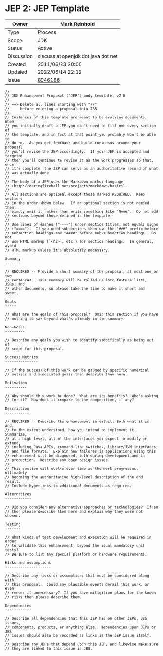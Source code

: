 # JEP 2: JEP Template

| Owner      | Mark Reinhold                                               |
| ---------- | ----------------------------------------------------------- |
| Type       | Process                                                     |
| Scope      | JDK                                                         |
| Status     | Active                                                      |
| Discussion | discuss at openjdk dot java dot net                         |
| Created    | 2011/06/23 20:00                                            |
| Updated    | 2022/06/14 22:12                                            |
| Issue      | [8046186](https://bugs.openjdk.java.net/browse/JDK-8046186) |

```
//
// JDK Enhancement Proposal ("JEP") body template, v2.0
//
// ==> Delete all lines starting with "//"
//     before entering a proposal into JBS
//
// Instances of this template are meant to be evolving documents.  When
// you initially draft a JEP you don't need to fill out every section of
// the template, and in fact at that point you probably won't be able to
// do so.  As you get feedback and build consensus around your proposal
// you'll revise the JEP accordingly.  If your JEP is accepted and targeted
// then you'll continue to revise it as the work progresses so that, once
// it's complete, the JEP can serve as an authoritative record of what
// was actually done.
//
// The body of a JEP uses the Markdown markup language
// (http://daringfireball.net/projects/markdown/basics).
//
// All sections are optional except those marked REQUIRED.  Keep sections
// in the order shown below.  If an optional section is not needed then
// simply omit it rather than write something like "None".  Do not add
// sections beyond those defined in the template.
//
// Use lines of dashes ("----") under section titles, not equals signs
// ("====").  If you need subsections then use the "###" prefix before
// subsection headings and "####" before sub-subsection headings.  Do not
// use HTML markup (`<h2>`, etc.) for section headings.  In general, avoid
// HTML markup unless it's absolutely necessary.

Summary
-------

// REQUIRED -- Provide a short summary of the proposal, at most one or two
// sentences.  This summary will be rolled up into feature lists, JSRs, and
// other documents, so please take the time to make it short and sweet.

Goals
-----

// What are the goals of this proposal?  Omit this section if you have
// nothing to say beyond what's already in the summary.

Non-Goals
---------

// Describe any goals you wish to identify specifically as being out of
// scope for this proposal.

Success Metrics
---------------

// If the success of this work can be gauged by specific numerical
// metrics and associated goals then describe them here.

Motivation
----------

// Why should this work be done?  What are its benefits?  Who's asking
// for it?  How does it compare to the competition, if any?

Description
-----------

// REQUIRED -- Describe the enhancement in detail: Both what it is and,
// to the extent understood, how you intend to implement it.  Summarize,
// at a high level, all of the interfaces you expect to modify or extend,
// including Java APIs, command-line switches, library/JVM interfaces,
// and file formats.  Explain how failures in applications using this
// enhancement will be diagnosed, both during development and in
// production.  Describe any open design issues.
//
// This section will evolve over time as the work progresses, ultimately
// becoming the authoritative high-level description of the end result.
// Include hyperlinks to additional documents as required.

Alternatives
------------

// Did you consider any alternative approaches or technologies?  If so
// then please describe them here and explain why they were not chosen.

Testing
-------

// What kinds of test development and execution will be required in order
// to validate this enhancement, beyond the usual mandatory unit tests?
// Be sure to list any special platform or hardware requirements.

Risks and Assumptions
---------------------

// Describe any risks or assumptions that must be considered along with
// this proposal.  Could any plausible events derail this work, or even
// render it unnecessary?  If you have mitigation plans for the known
// risks then please describe them.

Dependencies
------------

// Describe all dependencies that this JEP has on other JEPs, JBS issues,
// components, products, or anything else.  Dependencies upon JEPs or JBS
// issues should also be recorded as links in the JEP issue itself.
//
// Describe any JEPs that depend upon this JEP, and likewise make sure
// they are linked to this issue in JBS.
```